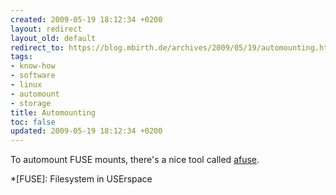 ```yaml
---
created: 2009-05-19 18:12:34 +0200
layout: redirect
layout_old: default
redirect_to: https://blog.mbirth.de/archives/2009/05/19/automounting.html
tags:
- know-how
- software
- linux
- automount
- storage
title: Automounting
toc: false
updated: 2009-05-19 18:12:34 +0200
---
```


To automount FUSE mounts, there's a nice tool called [afuse](http://afuse.sourceforge.net/).


*[FUSE]: Filesystem in USErspace
